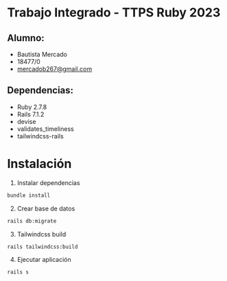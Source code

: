 # Trabajo Integrado - TTPS Ruby 2023

## Alumno:

- Bautista Mercado
- 18477/0
- mercadob267@gmail.com

## Dependencias:

- Ruby 2.7.8
- Rails 7.1.2
- devise
- validates_timeliness
- tailwindcss-rails

# Instalación

1. Instalar dependencias

```bash
bundle install
```

2. Crear base de datos

```bash
rails db:migrate
```

3. Tailwindcss build

```bash
rails tailwindcss:build
```

4. Ejecutar aplicación

```bash
rails s
```
